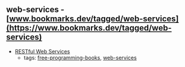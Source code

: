 web-services - [www.bookmarks.dev/tagged/web-services](https://www.bookmarks.dev/tagged/web-services)
---
* [RESTful Web Services](http://restfulwebapis.org/RESTful_Web_Services.pdf)
    * tags: [free-programming-books](../tags/free-programming-books.md), [web-services](../tags/web-services.md)
